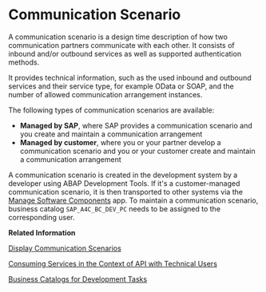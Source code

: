 <!-- loio7ea7276c89a644d9867bf0f8627aed67 -->

# Communication Scenario

A communication scenario is a design time description of how two communication partners communicate with each other. It consists of inbound and/or outbound services as well as supported authentication methods.

It provides technical information, such as the used inbound and outbound services and their service type, for example OData or SOAP, and the number of allowed communication arrangement instances.

The following types of communication scenarios are available:

-   **Managed by SAP**, where SAP provides a communication scenario and you create and maintain a communication arrangement
-   **Managed by customer**, where you or your partner develop a communication scenario and you or your customer create and maintain a communication arrangement

A communication scenario is created in the development system by a developer using ABAP Development Tools. If it's a customer-managed communication scenario, it is then transported to other systems via the [Manage Software Components](../50-administration-and-ops/manage-software-components-3dcf76a.md) app. To maintain a communication scenario, business catalog `SAP_A4C_BC_DEV_PC` needs to be assigned to the corresponding user.

**Related Information**  


[Display Communication Scenarios](../50-administration-and-ops/display-communication-scenarios-baa798b.md "You can use this app to get an overview of available communication scenarios.")

[Consuming Services in the Context of API with Technical Users](https://help.sap.com/viewer/5371047f1273405bb46725a417f95433/Cloud/en-US/54886e183a3a40cbae912cf3b09dc46a.html)

[Business Catalogs for Development Tasks](../50-administration-and-ops/business-catalogs-for-development-tasks-a9f4278.md "Get an overview of available business role catalogs and their restrictions.")

